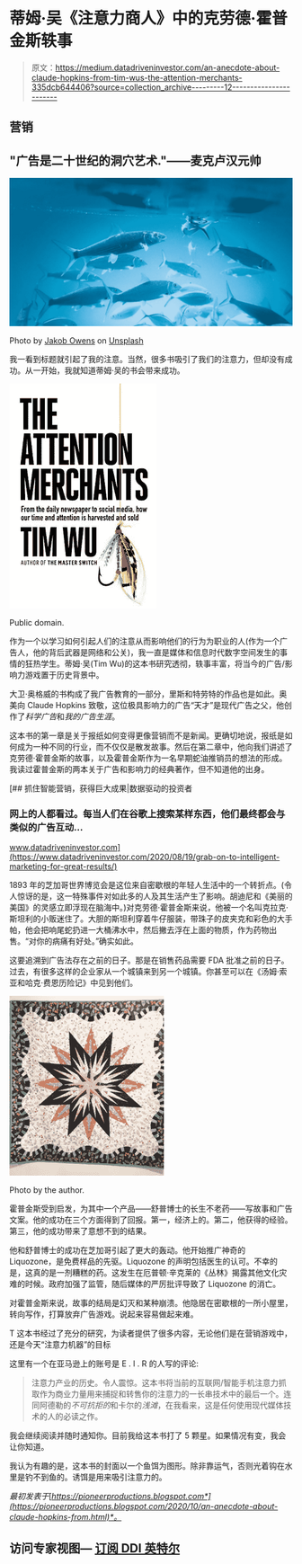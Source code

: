 # 蒂姆·吴《注意力商人》中的克劳德·霍普金斯轶事

> 原文：<https://medium.datadriveninvestor.com/an-anecdote-about-claude-hopkins-from-tim-wus-the-attention-merchants-335dcb644406?source=collection_archive---------12----------------------->

## 营销

## "广告是二十世纪的洞穴艺术."——麦克卢汉元帅

![](img/d958fb2c8485796e4579f3ed88ad0db5.png)

Photo by [Jakob Owens](https://unsplash.com/@jakobowens1?utm_source=unsplash&utm_medium=referral&utm_content=creditCopyText) on [Unsplash](https://unsplash.com/s/photos/fishing?utm_source=unsplash&utm_medium=referral&utm_content=creditCopyText)

我一看到标题就引起了我的注意。当然，很多书吸引了我们的注意力，但却没有成功。从一开始，我就知道蒂姆·吴的书会带来成功。

![](img/7ebdc837df09c114c0ae1c529a65679d.png)

Public domain.

作为一个以学习如何引起人们的注意从而影响他们的行为为职业的人(作为一个广告人，他的背后武器是网络和公关)，我一直是媒体和信息时代数字空间发生的事情的狂热学生。蒂姆·吴(Tim Wu)的这本书研究透彻，轶事丰富，将当今的广告/影响力游戏置于历史背景中。

大卫·奥格威的书构成了我广告教育的一部分，里斯和特劳特的作品也是如此。奥美向 Claude Hopkins 致敬，这位极具影响力的广告“天才”是现代广告之父，他创作了*科学广告*和*我的广告生涯*。

这本书的第一章是关于报纸如何变得更像营销而不是新闻。更确切地说，报纸是如何成为一种不同的行业，而不仅仅是散发故事。然后在第二章中，他向我们讲述了克劳德·霍普金斯的故事，以及霍普金斯作为一名早期蛇油推销员的想法的形成。我读过霍普金斯的两本关于广告和影响力的经典著作，但不知道他的出身。

[](https://www.datadriveninvestor.com/2020/08/19/grab-on-to-intelligent-marketing-for-great-results/) [## 抓住智能营销，获得巨大成果|数据驱动的投资者

### 网上的人都看过。每当人们在谷歌上搜索某样东西，他们最终都会与类似的广告互动…

www.datadriveninvestor.com](https://www.datadriveninvestor.com/2020/08/19/grab-on-to-intelligent-marketing-for-great-results/) 

1893 年的芝加哥世界博览会是这位来自密歇根的年轻人生活中的一个转折点。(令人惊讶的是，这一特殊事件对如此多的人及其生活产生了影响。胡迪尼和《美丽的美国》的灵感立即浮现在脑海中。)对克劳德·霍普金斯来说，他被一个名叫克拉克·斯坦利的小贩迷住了。大胆的斯坦利穿着牛仔服装，带珠子的皮夹克和彩色的大手帕，他会把响尾蛇扔进一大桶沸水中，然后撇去浮在上面的物质，作为药物出售。“对你的病痛有好处。”确实如此。

这要追溯到广告法存在之前的日子。那是在销售药品需要 FDA 批准之前的日子。过去，有很多这样的企业家从一个城镇来到另一个城镇。你甚至可以在《汤姆·索亚和哈克·费恩历险记》中见到他们。

![](img/3f6ef442820f820e3198c6c1ad5b2044.png)

Photo by the author.

霍普金斯受到启发，为其中一个产品——舒普博士的长生不老药——写故事和广告文案。他的成功在三个方面得到了回报。第一，经济上的。第二，他获得的经验。第三，他的成功带来了意想不到的结果。

他和舒普博士的成功在芝加哥引起了更大的轰动。他开始推广神奇的 Liquozone，是免费样品的先驱。Liquozone 的声明包括医生的认可。不幸的是，这真的是一剂糟糕的药。这发生在厄普顿·辛克莱的《丛林》揭露其他文化灾难的时候。政府加强了监管，随后媒体的严厉批评导致了 Liquozone 的消亡。

对霍普金斯来说，故事的结局是幻灭和某种崩溃。他隐居在密歇根的一所小屋里，转向写作，打算放弃广告游戏。说起来容易做起来难。

T 这本书经过了充分的研究，为读者提供了很多内容，无论他们是在营销游戏中，还是今天“注意力机器”的目标

这里有一个在亚马逊上的账号是 E . l . R 的人写的评论:

> 注意力产业的历史。令人震惊。这本书将当前的互联网/智能手机注意力抓取作为商业力量用来捕捉和转售你的注意力的一长串技术中的最后一个。连同阿德勒的*不可抗拒的*和卡尔的*浅滩*，在我看来，这是任何使用现代媒体技术的人的必读之作。

我会继续阅读并随时通知你。目前我给这本书打了 5 颗星。如果情况有变，我会让你知道。

我认为有趣的是，这本书的封面以一个鱼饵为图形。除非靠运气，否则光着钩在水里是钓不到鱼的。诱饵是用来吸引注意力的。

*最初发表于*[*https://pioneerproductions.blogspot.com*](https://pioneerproductions.blogspot.com/2020/10/an-anecdote-about-claude-hopkins-from.html)*。*

## 访问专家视图— [订阅 DDI 英特尔](https://datadriveninvestor.com/ddi-intel)